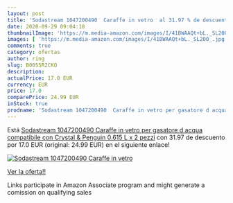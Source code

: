 ```yaml
---
layout: post
title: 'Sodastream 1047200490  Caraffe in vetro  al 31.97 % de descuento'
date: 2020-09-29 09:04:18
thumbnailImage: 'https://m.media-amazon.com/images/I/41BWAAQt+bL._SL200_.jpg'
images: [ 'https://m.media-amazon.com/images/I/41BWAAQt+bL._SL200_.jpg' ]
comments: true
category: ofertas
author: ring
slug: B0055R2CKO
description:
actualPrice: 17.0 EUR
currency: EUR
price: 17.0
comparePrice: 24.99 EUR
inStock: true
prodname: 'Sodastream 1047200490  Caraffe in vetro per gasatore d acqua  compatibile con Crystal & Penguin  0.615 L x 2 pezzi'
---
```


Está [Sodastream 1047200490  Caraffe in vetro per gasatore d acqua  compatibile con Crystal & Penguin  0.615 L x 2 pezzi](https://www.amazon.it/dp/B0055R2CKO/?tag=tolees00-21) con 31.97 de descuento por 17.0 EUR (original: 24.99 EUR) en el siguiente enlace!

[![Sodastream 1047200490  Caraffe in vetro ](https://m.media-amazon.com/images/I/41BWAAQt+bL._SL200_.jpg)](https://www.amazon.it/dp/B0055R2CKO/?tag=tolees00-21)

[Ver la oferta!!](https://www.amazon.it/dp/B0055R2CKO/?tag=tolees00-21)

Links participate in Amazon Associate program and might generate a comission on qualifying sales


